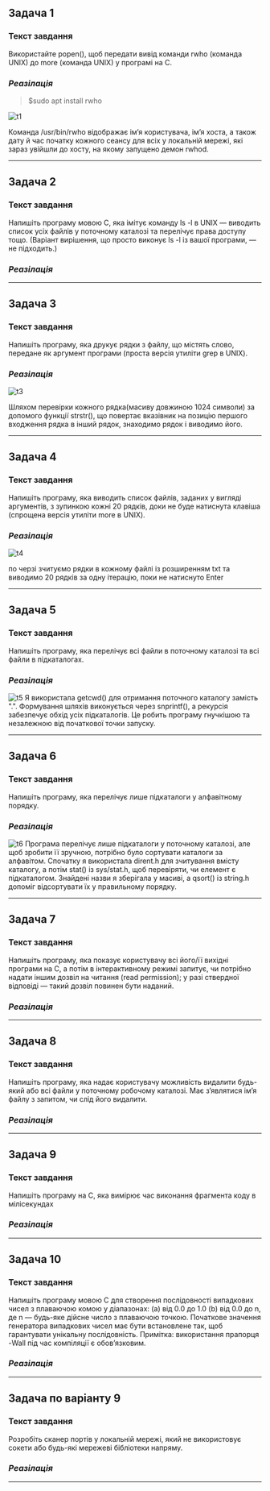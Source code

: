 ## Задача 1

### Текст завдання
Використайте popen(), щоб передати вивід команди rwho (команда UNIX) до more (команда UNIX) у програмі на C.
### *Реазілація*
>$sudo apt install rwho

![t1](t1.jpeg)

Команда /usr/bin/rwho відображає ім’я користувача, ім’я хоста, а також дату й час початку кожного сеансу для всіх у локальній мережі, які зараз увійшли до хосту, на якому запущено демон rwhod.
_______
## Задача 2

### Текст завдання
 Напишіть програму мовою C, яка імітує команду ls -l в UNIX — виводить список усіх файлів у поточному каталозі та перелічує права доступу тощо.
 (Варіант вирішення, що просто виконує ls -l із вашої програми, — не підходить.)
### *Реазілація*

_______
## Задача 3

### Текст завдання
Напишіть програму, яка друкує рядки з файлу, що містять слово, передане як аргумент програми (проста версія утиліти grep в UNIX).
### *Реазілація*
![t3](t3.jpeg)

Шляхом перевірки кожного рядка(масиву довжиною 1024 символи) за допомого функції strstr(), що повертає вказівник на позицію першого входження рядка в інший рядок, знаходимо рядок і виводимо його.

_______

## Задача 4

### Текст завдання
Напишіть програму, яка виводить список файлів, заданих у вигляді аргументів, з зупинкою кожні 20 рядків, доки не буде натиснута клавіша (спрощена версія утиліти more в UNIX).
### *Реазілація*
![t4](t4.jpeg)

по черзі зчитуємо рядки в кожному файлі із розширенням txt та виводимо 20 рядків за одну ітерацію, поки не натиснуто Enter

_______
## Задача 5

### Текст завдання
 Напишіть програму, яка перелічує всі файли в поточному каталозі та всі файли в підкаталогах.
### *Реазілація*
![t5](t5.jpeg)
Я використала getcwd() для отримання поточного каталогу замість ".". Формування шляхів виконується через snprintf(), а рекурсія забезпечує обхід усіх підкаталогів. Це робить програму гнучкішою та незалежною від початкової точки запуску.
_______
## Задача 6

### Текст завдання
 Напишіть програму, яка перелічує лише підкаталоги у алфавітному порядку.
### *Реазілація*
![t6](t6.jpeg)
Програма перелічує лише підкаталоги у поточному каталозі, але щоб зробити її зручною, потрібно було сортувати каталоги за алфавітом. Спочатку я використала dirent.h для зчитування вмісту каталогу, а потім stat() із sys/stat.h, щоб перевіряти, чи елемент є підкаталогом. Знайдені назви я зберігала у масиві, а qsort() із string.h допоміг відсортувати їх у правильному порядку.
_______
## Задача 7

### Текст завдання
Напишіть програму, яка показує користувачу всі його/її вихідні програми на C, а потім в інтерактивному режимі запитує, чи потрібно надати іншим дозвіл на читання (read permission); у разі ствердної відповіді — такий дозвіл повинен бути наданий.
### *Реазілація*

_______
## Задача 8

### Текст завдання
 Напишіть програму, яка надає користувачу можливість видалити будь-який або всі файли у поточному робочому каталозі. Має з’являтися ім’я файлу з запитом, чи слід його видалити.
### *Реазілація*

_______
## Задача 9

### Текст завдання
 Напишіть програму на C, яка вимірює час виконання фрагмента коду в мілісекундах
### *Реазілація*

_______
## Задача 10

### Текст завдання
Напишіть програму мовою C для створення послідовності випадкових чисел з плаваючою комою у діапазонах:
 (a) від 0.0 до 1.0
 (b) від 0.0 до n, де n — будь-яке дійсне число з плаваючою точкою.
 Початкове значення генератора випадкових чисел має бути встановлене так, щоб гарантувати унікальну послідовність.
Примітка: використання прапорця -Wall під час компіляції є обов’язковим.

### *Реазілація*

_______

## Задача по варіанту 9

### Текст завдання
Розробіть сканер портів у локальній мережі, який не використовує сокети або будь-які мережеві бібліотеки напряму.
### *Реазілація*

_______
